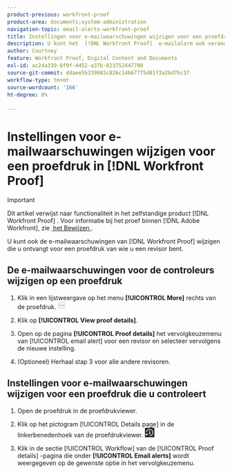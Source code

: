 ```yaml
---
product-previous: workfront-proof
product-area: documents;system-administration
navigation-topic: email-alerts-workfront-proof
title: Instellingen voor e-mailwaarschuwingen wijzigen voor een proefdruk in  [!DNL Workfront Proof]
description: U kunt het  [!DNL Workfront Proof]  e-mailalarm ook veranderen u voor een proef ontvangt waarop u een recensent bent.
author: Courtney
feature: Workfront Proof, Digital Content and Documents
exl-id: ac24a339-6f9f-4452-a37b-023752447700
source-git-commit: ddaee5b339982c826c14b67775d81f3a2bd7bc37
workflow-type: tm+mt
source-wordcount: '166'
ht-degree: 0%

---
```


# Instellingen voor e-mailwaarschuwingen wijzigen voor een proefdruk in [!DNL Workfront Proof]

>[!IMPORTANT]
>
>Dit artikel verwijst naar functionaliteit in het zelfstandige product [!DNL Workfront Proof] . Voor informatie bij het proef binnen [!DNL Adobe Workfront], zie [&#x200B; het Bewijzen &#x200B;](../../../review-and-approve-work/proofing/proofing.md).

U kunt ook de e-mailwaarschuwingen van [!DNL Workfront Proof] wijzigen die u ontvangt voor een proefdruk van wie u een revisor bent.

## De e-mailwaarschuwingen voor de controleurs wijzigen op een proefdruk

1. Klik in een lijstweergave op het menu **[!UICONTROL More]** rechts van de proefdruk. ![&#x200B; Meer menu &#x200B;](assets/more-button-small.png)

1. Klik op **[!UICONTROL View proof details]**.
1. Open op de pagina **[!UICONTROL Proof details]** het vervolgkeuzemenu van [!UICONTROL email alert] voor een revisor en selecteer vervolgens de nieuwe instelling.
1. (Optioneel) Herhaal stap 3 voor alle andere revisoren.

## Instellingen voor e-mailwaarschuwingen wijzigen voor een proefdruk die u controleert

1. Open de proefdruk in de proefdrukviewer.
1. Klik op het pictogram [!UICONTROL Details page] in de linkerbenedenhoek van de proefdrukviewer. ![&#x200B; Details_page_btn.png &#x200B;](assets/details-page-btn.png)

1. Klik in de sectie [!UICONTROL Workflow] van de [!UICONTROL Proof details] -pagina die onder **[!UICONTROL Email alerts]** wordt weergegeven op de gewenste optie in het vervolgkeuzemenu.
